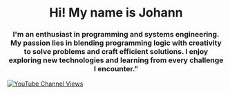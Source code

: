 <div id="header" align="center">
  <img scr="https://i.imgur.com/ylvTI6T.gif" width="200"/>
  <h1 align="center">Hi! My name is Johann</h1>
  <h3 align="center">I'm an enthusiast in programming and systems engineering. My passion lies in blending programming logic with creativity to solve problems and craft efficient solutions. I enjoy exploring new technologies and learning from every challenge I encounter."</h3>
</div>

<div>
<a href="https://www.youtube.com/channel/UCvI47WJI307LihCj4x07GKQ"><img alt="YouTube Channel Views" src="https://img.shields.io/youtube/channel/views/UCvI47WJI307LihCj4x07GKQ">
</a>
</div>